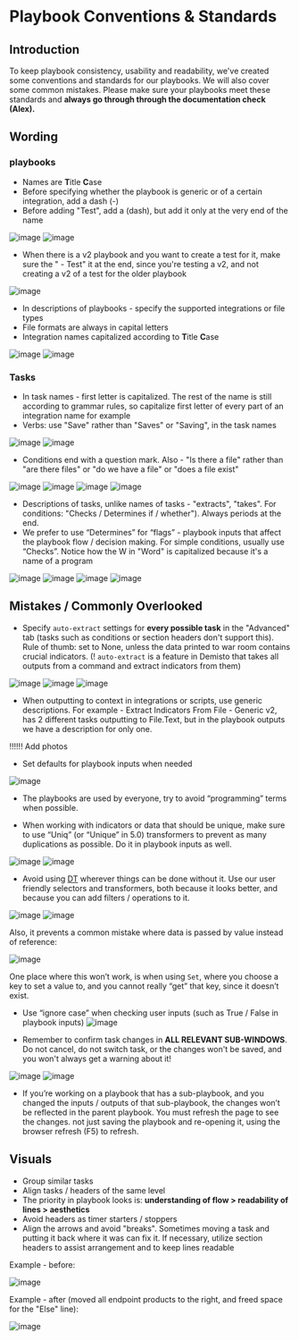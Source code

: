 # Playbook Conventions & Standards
## Introduction
To keep playbook consistency, usability and readability, we've created some conventions and standards for our playbooks. We will also cover some common mistakes.
Please make sure your playbooks meet these standards and **always go through through the documentation check (Alex).**

## Wording
### playbooks
 - Names are **T**itle **C**ase
 - Before specifying whether the playbook is generic or of a certain integration, add a dash (-)
 - Before adding "Test", add a (dash), but add it only at the very end of the name
 
 ![image](https://user-images.githubusercontent.com/43602124/62224827-f8742f00-b3bf-11e9-857e-5f216297aee1.png)
![image](https://user-images.githubusercontent.com/43602124/62224883-0f1a8600-b3c0-11e9-910e-03a86c7456d7.png)

-   When there is a v2 playbook and you want to create a test for it, make sure the " - Test" it at the end, since you're testing a v2, and not creating a v2 of a test for the older playbook


![image](https://user-images.githubusercontent.com/43602124/62225909-fa3ef200-b3c1-11e9-9e66-d96ce7fefbde.png)

-   In descriptions of playbooks - specify the supported integrations or file types
-   File formats are always in capital letters
-   Integration names capitalized according to **T**itle **C**ase


![image](https://user-images.githubusercontent.com/43602124/62228872-2e68e180-b3c7-11e9-9de3-ea21c0e3c866.png)
![image](https://user-images.githubusercontent.com/43602124/62228877-3032a500-b3c7-11e9-8644-17278aa24870.png)


### Tasks
-   In task names - first letter is capitalized. The rest of the name is still according to grammar rules, so capitalize first letter of every part of an integration name for example
-   Verbs: use "Save" rather than "Saves" or "Saving", in the task names


![image](https://user-images.githubusercontent.com/43602124/62226474-f3fd4580-b3c2-11e9-94be-4ef28a6e5591.png)
![image](https://user-images.githubusercontent.com/43602124/62226484-f6f83600-b3c2-11e9-8e99-0cdc8117ee7e.png)

-   Conditions end with a question mark. Also - "Is there a file" rather than "are there files" or "do we have a file" or "does a file exist"


![image](https://user-images.githubusercontent.com/43602124/62226641-2a3ac500-b3c3-11e9-97b6-546aab935487.png)
![image](https://user-images.githubusercontent.com/43602124/62226647-2c9d1f00-b3c3-11e9-82d5-63a637b2c23e.png)
![image](https://user-images.githubusercontent.com/43602124/62226658-3030a600-b3c3-11e9-826a-5104ed3a1a18.png)
![image](https://user-images.githubusercontent.com/43602124/62226668-36268700-b3c3-11e9-9d71-b4479696422f.png)


-   Descriptions of tasks, unlike names of tasks - "extracts", "takes". For conditions: "Checks / Determines if / whether"). Always periods at the end.
-   We prefer to use “Determines” for “flags” - playbook inputs that affect the playbook flow / decision making. For simple conditions, usually use “Checks”.
Notice how the W in "Word" is capitalized because it's a name of a program

![image](https://user-images.githubusercontent.com/43602124/62228424-4f7d0280-b3c6-11e9-8bee-47808ec59d31.png)
![image](https://user-images.githubusercontent.com/43602124/62228435-53a92000-b3c6-11e9-9434-f1201e247f62.png)
![image](https://user-images.githubusercontent.com/43602124/62228472-628fd280-b3c6-11e9-838c-285e68ec4661.png)
![image](https://user-images.githubusercontent.com/43602124/62228481-66235980-b3c6-11e9-95da-46b12ab243ff.png)


## Mistakes / Commonly Overlooked

-   Specify `auto-extract` settings for **every possible task** in the "Advanced" tab (tasks such as conditions or section headers don't support this). Rule of thumb: set to None, unless the data printed to war room contains crucial indicators.
(! `auto-extract` is a feature in Demisto that takes all outputs from a command and extract indicators from them)


![image](https://user-images.githubusercontent.com/43602124/62229068-97505980-b3c7-11e9-9c80-18b6f84ba90c.png)
![image](https://user-images.githubusercontent.com/43602124/62229072-991a1d00-b3c7-11e9-9486-e481096bd2db.png)
![image](https://user-images.githubusercontent.com/43602124/62229081-9d463a80-b3c7-11e9-8602-ece4e593fa57.png)


-   When outputting to context in integrations or scripts, use generic descriptions. For example - Extract Indicators From File - Generic v2, has 2 different tasks outputting to File.Text, but in the playbook outputs we have a description for only one.

!!!!!! Add photos



-   Set defaults for playbook inputs when needed


![image](https://user-images.githubusercontent.com/43602124/62229573-9cfa6f00-b3c8-11e9-9b87-1b9fef445838.png)


-   The playbooks are used by everyone, try to avoid “programming” terms when possible.

-   When working with indicators or data that should be unique, make sure to use “Uniq” (or “Unique” in 5.0) transformers to prevent as many duplications as possible. Do it in playbook inputs as well.


![image](https://user-images.githubusercontent.com/43602124/62229766-1f832e80-b3c9-11e9-8ac3-6cb48a132c1f.png)
![image](https://user-images.githubusercontent.com/43602124/62229771-21e58880-b3c9-11e9-8d85-c82c0c895252.png)

-   Avoid using [DT](https://github.com/demisto/content/tree/master/docs) wherever things can be done without it. Use our user friendly selectors and transformers, both because it looks better, and because you can add filters / operations to it.

![image](https://user-images.githubusercontent.com/43602124/62229811-3590ef00-b3c9-11e9-9dda-2adb6076f624.png)
![image](https://user-images.githubusercontent.com/43602124/62229816-375ab280-b3c9-11e9-8073-3f504b2329ab.png)

Also, it prevents a common mistake where data is passed by value instead of reference:

![image](https://user-images.githubusercontent.com/43602124/62229827-3aee3980-b3c9-11e9-8dfe-acbac0e1f79a.png)

One place where this won’t work, is when using `Set`, where you choose a key to set a value to, and you cannot really “get” that key, since it doesn’t exist.

-   Use “ignore case” when checking user inputs (such as True / False in playbook inputs)
![image](https://user-images.githubusercontent.com/43602124/62229948-7983f400-b3c9-11e9-9a9f-92be482d3992.png)

* Remember to confirm task changes in **ALL RELEVANT SUB-WINDOWS**. Do not cancel, do not switch task, or the changes won't be saved, and you won't always get a warning about it!


![image](https://user-images.githubusercontent.com/43602124/62230160-e7302000-b3c9-11e9-90b0-fa5fbd2c679c.png)
![image](https://user-images.githubusercontent.com/43602124/62230203-fc0cb380-b3c9-11e9-9412-37d40db055a2.png)

-   If you’re working on a playbook that has a sub-playbook, and you changed the inputs / outputs of that sub-playbook, the changes won’t be reflected in the parent playbook. You must refresh the page to see the changes. not just saving the playbook and re-opening it, using the browser refresh (F5) to refresh.

## Visuals

-   Group similar tasks
-   Align tasks / headers of the same level
-   The priority in playbook looks is: **understanding of flow > readability of lines > aesthetics**
-   Avoid headers as timer starters / stoppers
-   Align the arrows and avoid "breaks". Sometimes moving a task and putting it back where it was can fix it. If necessary, utilize section headers to assist arrangement and to keep lines readable

Example - before:


![image](https://user-images.githubusercontent.com/43602124/62230489-9240d980-b3ca-11e9-8a88-2d5928888fac.png)


Example - after (moved all endpoint products to the right, and freed space for the "Else" line):

![image](https://user-images.githubusercontent.com/43602124/62230511-9ec53200-b3ca-11e9-8d75-2f4a59b71f1a.png)



